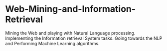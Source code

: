 # Web-Mining-and-Information-Retrieval
Mining the Web and playing with Natural Language processing. Implementing the Information retrieval System tasks. Going towards the NLP and Performing Machine Learning algorithms.
